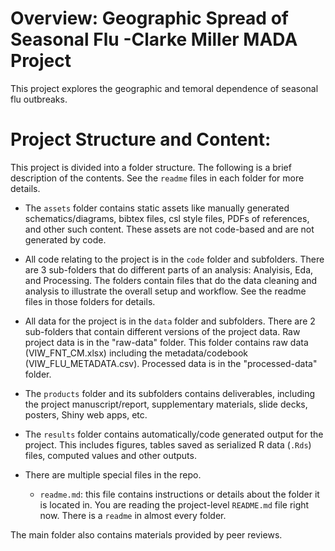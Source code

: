 # Overview: Geographic Spread of Seasonal Flu -Clarke Miller MADA Project

This project explores the geographic and temoral dependence of seasonal flu outbreaks.   

# Project Structure and Content:

This project is divided into a folder structure. The following is a brief description of the contents. See the `readme` files in each folder for more details.


* The `assets` folder contains static assets like manually generated schematics/diagrams, bibtex files, csl style files, PDFs of references, and other such content. These assets are not code-based and are not generated by code.

* All code relating to the project is in the `code` folder and subfolders. There are 3 sub-folders that do different parts of an analysis: Analyisis, Eda, and Processing. The folders contain files that do the data cleaning and analysis to illustrate the overall setup and workflow. See the readme files in those folders for details.

* All data for the project is in the `data` folder and subfolders. There are 2 sub-folders that contain different versions of the project data.  Raw project data is in the "raw-data" folder.  This folder contains raw data (VIW_FNT_CM.xlsx) including the metadata/codebook (VIW_FLU_METADATA.csv). Processed data is in the "processed-data" folder.

* The `products` folder and its subfolders contains deliverables, including the project manuscript/report, supplementary materials, slide decks, posters, Shiny web apps, etc.

* The `results` folder contains automatically/code generated output for the project. This includes figures, tables saved as serialized R data (`.Rds`) files, computed values and other outputs. 

* There are multiple special files in the repo.
  * `readme.md`: this file contains instructions or details about the folder it
  is located in. You are reading the project-level `README.md` file right now. There is a `readme` in almost every folder.

The main folder also contains materials provided by peer reviews.  
